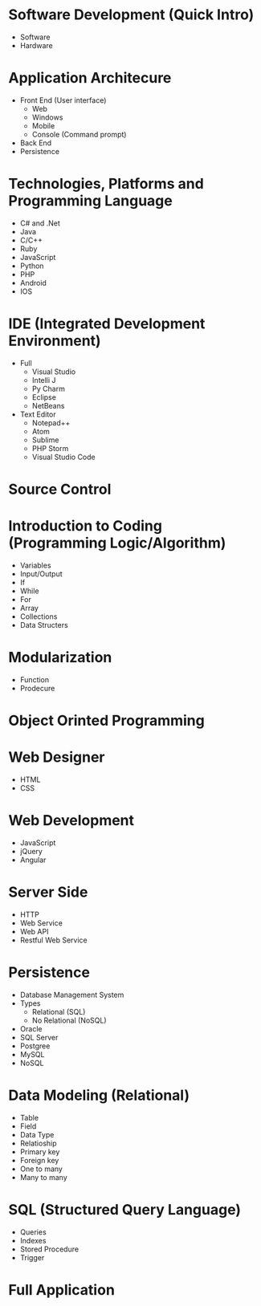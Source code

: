 # Software Development (Quick Intro)
- Software
- Hardware
	
# Application Architecure
- Front End (User interface)
  - Web
  - Windows
  - Mobile
  - Console (Command prompt)
- Back End
- Persistence

# Technologies, Platforms and Programming Language
- C# and .Net
- Java
- C/C++
- Ruby
- JavaScript
- Python
- PHP
- Android
- IOS

# IDE (Integrated Development Environment)
- Full
  - Visual Studio
  - Intelli J
  - Py Charm
  - Eclipse
  - NetBeans
- Text Editor
  - Notepad++
  - Atom
  - Sublime
  - PHP Storm
  - Visual Studio Code
		
# Source Control

# Introduction to Coding (Programming Logic/Algorithm)
- Variables
- Input/Output
- If
- While
- For
- Array
- Collections
- Data Structers

# Modularization
- Function
- Prodecure

# Object Orinted Programming

# Web Designer
- HTML
- CSS

# Web Development
- JavaScript
- jQuery
- Angular
	
# Server Side
- HTTP
- Web Service
- Web API
- Restful Web Service
		
# Persistence
- Database Management System
- Types
  - Relational (SQL)
  - No Relational (NoSQL)
- Oracle
- SQL Server
- Postgree
- MySQL
- NoSQL

# Data Modeling (Relational)
- Table
- Field
- Data Type
- Relatioship
- Primary key
- Foreign key
- One to many
- Many to many

# SQL (Structured Query Language)
- Queries
- Indexes
- Stored Procedure
- Trigger

# Full Application

